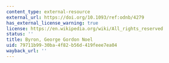 ```yaml
---
content_type: external-resource
external_url: https://doi.org/10.1093/ref:odnb/4279
has_external_license_warning: true
license: https://en.wikipedia.org/wiki/All_rights_reserved
status: ''
title: Byron, George Gordon Noel
uid: 79711b99-30ba-4f82-b56d-419feee7ea04
wayback_url: ''
---
```

